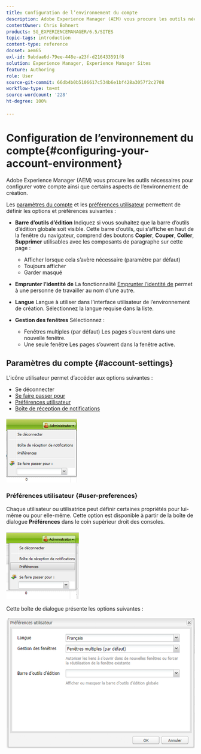 ```yaml
---
title: Configuration de l’environnement du compte
description: Adobe Experience Manager (AEM) vous procure les outils nécessaires pour configurer votre compte ainsi que certains aspects de l’environnement de création.
contentOwner: Chris Bohnert
products: SG_EXPERIENCEMANAGER/6.5/SITES
topic-tags: introduction
content-type: reference
docset: aem65
exl-id: 9abdaa6d-79ee-448e-a23f-d216433591f8
solution: Experience Manager, Experience Manager Sites
feature: Authoring
role: User
source-git-commit: 66db4b0b5106617c534b6e1bf428a3057f2c2708
workflow-type: tm+mt
source-wordcount: '228'
ht-degree: 100%

---
```


# Configuration de l’environnement du compte{#configuring-your-account-environment}

Adobe Experience Manager (AEM) vous procure les outils nécessaires pour configurer votre compte ainsi que certains aspects de l’environnement de création.

Les [paramètres du compte](#account-settings) et les [préférences utilisateur](#user-preferences) permettent de définir les options et préférences suivantes :

* **Barre d’outils d’édition** Indiquez si vous souhaitez que la barre d’outils d’édition globale soit visible. Cette barre d’outils, qui s’affiche en haut de la fenêtre du navigateur, comprend des boutons **Copier**, **Couper**, **Coller**, **Supprimer** utilisables avec les composants de paragraphe sur cette page :

   * Afficher lorsque cela s’avère nécessaire (paramètre par défaut)
   * Toujours afficher
   * Garder masqué

* **Emprunter l’identité de**
La fonctionnalité [Emprunter l’identité de](/help/sites-administering/security.md#impersonating-another-user) permet à une personne de travailler au nom d’une autre.

* **Langue**
Langue à utiliser dans l’interface utilisateur de l’environnement de création. Sélectionnez la langue requise dans la liste.

* **Gestion des fenêtres**
Sélectionnez :

   * Fenêtres multiples (par défaut)
Les pages s’ouvrent dans une nouvelle fenêtre.
   * Une seule fenêtre
Les pages s’ouvrent dans la fenêtre active.

## Paramètres du compte {#account-settings}

L’icône utilisateur permet d’accéder aux options suivantes :

* Se déconnecter
* [Se faire passer pour](/help/sites-administering/security.md#impersonating-another-user)
* [Préférences utilisateur](#user-preferences)
* [Boîte de réception de notifications](/help/sites-classic-ui-authoring/author-env-inbox.md)

![chlimage_1-122](assets/chlimage_1-122.png)

### Préférences utilisateur {#user-preferences}

Chaque utilisateur ou utilisatrice peut définir certaines propriétés pour lui-même ou pour elle-même. Cette option est disponible à partir de la boîte de dialogue **Préférences** dans le coin supérieur droit des consoles.

![screen_shot_2012-02-08at105033am](assets/screen_shot_2012-02-08at105033am.png)

Cette boîte de dialogue présente les options suivantes :

![chlimage_1-123](assets/chlimage_1-123.png)

